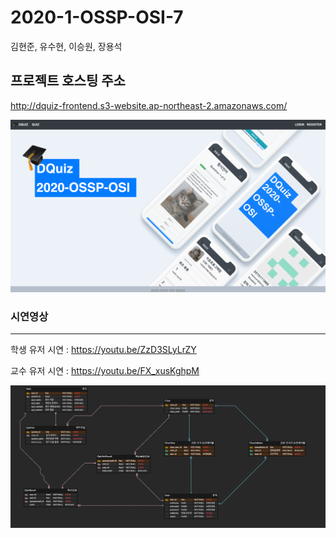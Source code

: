 # 2020-1-OSSP-OSI-7
김현준, 유수현, 이승원, 장용석

## **프로젝트 호스팅 주소**

http://dquiz-frontend.s3-website.ap-northeast-2.amazonaws.com/


![fullsize](./fullsize.png)

### 시연영상

------

학생 유저 시연  :  https://youtu.be/ZzD3SLyLrZY

교수 유저 시연  :  https://youtu.be/FX_xusKghpM

![ERD](./ERD-1.PNG)



